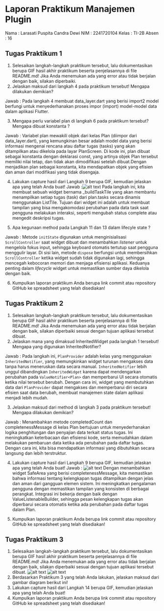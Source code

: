 # Laporan Praktikum Manajemen Plugin
Nama    : Larasati Puspita Candra Dewi
NIM     : 2241720104
Kelas   : TI-2B
Absen   : 16

## Tugas Praktikum 1
1. Selesaikan langkah-langkah praktikum tersebut, lalu dokumentasikan berupa GIF hasil akhir praktikum beserta penjelasannya di file README.md! Jika Anda menemukan ada yang error atau tidak berjalan dengan baik, silakan diperbaiki.
2. Jelaskan maksud dari langkah 4 pada praktikum tersebut! Mengapa dilakukan demikian?

Jawab : Pada langkah 4 membuat data_layer.dart yang berisi import2 model berfungi untuk menyederhanakan proses impor (import) model-model data dalam aplikasi Flutter.

3. Mengapa perlu variabel plan di langkah 6 pada praktikum tersebut? Mengapa dibuat konstanta ?

Jawab : Variabel plan mewakili objek dari kelas Plan (diimpor dari data_layer.dart), yang kemungkinan besar adalah model data yang berisi informasi mengenai rencana atau daftar tugas (tasks) yang akan ditampilkan atau dikelola pada layar PlanScreen. Di kode ini, plan dibuat sebagai konstanta dengan deklarasi const, yang artinya objek Plan tersebut memiliki nilai tetap, dan tidak akan dimodifikasi setelah dibuat.Dengan menjadikan plan sebagai konstanta, kita mendapatkan objek yang efisien dan aman dari modifikasi yang tidak disengaja.

4. Lakukan capture hasil dari Langkah 9 berupa GIF, kemudian jelaskan apa yang telah Anda buat!
Jawab :![alt text](image.png)
Pada langkah ini, kita membuat sebuah widget bernama _buildTaskTile yang akan membantu menampilkan setiap tugas (task) dari plan.tasks secara dinamis menggunakan ListTile. Tujuan dari widget ini adalah untuk membuat tampilan yang bisa mengakomodasi perubahan pada data task saat pengguna melakukan interaksi, seperti mengubah status complete atau mengedit deskripsi tugas.

5. Apa kegunaan method pada Langkah 11 dan 13 dalam lifecyle state ?

Jawab : Metode `initState` digunakan untuk menginisialisasi `ScrollController` saat widget dibuat dan menambahkan *listener* untuk mengelola fokus input, sehingga keyboard otomatis tertutup saat pengguna menggulir layar. Di sisi lain, metode `dispose` berfungsi untuk membersihkan `ScrollController` ketika widget sudah tidak digunakan lagi, sehingga mencegah kebocoran memori dan menjaga efisiensi aplikasi. Keduanya penting dalam *lifecycle* widget untuk memastikan sumber daya dikelola dengan baik.

6. Kumpulkan laporan praktikum Anda berupa link commit atau repository GitHub ke spreadsheet yang telah disediakan!

## Tugas Praktikum 2
1. Selesaikan langkah-langkah praktikum tersebut, lalu dokumentasikan berupa GIF hasil akhir praktikum beserta penjelasannya di file README.md! Jika Anda menemukan ada yang error atau tidak berjalan dengan baik, silakan diperbaiki sesuai dengan tujuan aplikasi tersebut dibuat.
2. Jelaskan mana yang dimaksud InheritedWidget pada langkah 1 tersebut! Mengapa yang digunakan InheritedNotifier?

Jawab : Pada langkah ini, `PlanProvider` adalah kelas yang menggunakan `InheritedNotifier`, yang memungkinkan widget turunan mengakses data tanpa harus meneruskan data secara manual. `InheritedNotifier` lebih unggul dibandingkan `InheritedWidget` karena dapat mendengarkan perubahan pada `ValueNotifier<Plan>` dan memperbarui UI secara otomatis ketika nilai tersebut berubah. Dengan cara ini, widget yang membutuhkan data dari `PlanProvider` dapat mengakses dan memperbarui diri secara efisien saat data berubah, membuat manajemen state dalam aplikasi menjadi lebih mudah.

3. Jelaskan maksud dari method di langkah 3 pada praktikum tersebut! Mengapa dilakukan demikian?

Jawab : Menambahkan metode completedCount dan completenessMessage di kelas Plan bertujuan untuk menyederhanakan logika penghitungan dan penyajian data terkait status tugas. Ini meningkatkan keterbacaan dan efisiensi kode, serta memudahkan dalam melakukan pembaruan data ketika ada perubahan pada daftar tugas. Dengan cara ini, kita bisa mendapatkan informasi yang dibutuhkan secara langsung dan lebih terstruktur.

4. Lakukan capture hasil dari Langkah 9 berupa GIF, kemudian jelaskan apa yang telah Anda buat!
Jawab : 
![alt text](image-1.png)
Dengan menambahkan widget SafeArea yang berisi completenessMessage, kita memastikan bahwa informasi tentang kelengkapan tugas ditampilkan dengan jelas dan aman dari gangguan elemen sistem. Ini meningkatkan pengalaman pengguna dengan memastikan tampilan yang konsisten di berbagai perangkat. Integrasi ini bekerja dengan baik dengan ValueListenableBuilder, sehingga pesan kelengkapan tugas akan diperbarui secara otomatis ketika ada perubahan pada daftar tugas dalam Plan.

5. Kumpulkan laporan praktikum Anda berupa link commit atau repository GitHub ke spreadsheet yang telah disediakan!

## Tugas Praktikum 3
1. Selesaikan langkah-langkah praktikum tersebut, lalu dokumentasikan berupa GIF hasil akhir praktikum beserta penjelasannya di file README.md! Jika Anda menemukan ada yang error atau tidak berjalan dengan baik, silakan diperbaiki sesuai dengan tujuan aplikasi tersebut dibuat.
![alt text](image-2.png)
![alt text](image-3.png)
2. Berdasarkan Praktikum 3 yang telah Anda lakukan, jelaskan maksud dari gambar diagram berikut ini!
3. Lakukan capture hasil dari Langkah 14 berupa GIF, kemudian jelaskan apa yang telah Anda buat!
5. Kumpulkan laporan praktikum Anda berupa link commit atau repository GitHub ke spreadsheet yang telah disediakan!